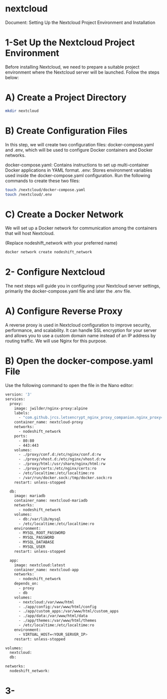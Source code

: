 # nextcloud
Document: Setting Up the Nextcloud Project Environment and Installation
# 1-Set Up the Nextcloud Project Environment

Before installing Nextcloud, we need to prepare a suitable project environment where the Nextcloud server will be launched. Follow the steps below:
# A) Create a Project Directory

```bash
mkdir nextcloud
```

# B) Create Configuration Files
In this step, we will create two configuration files: docker-compose.yaml and .env, which will be used to configure Docker containers and Docker networks.

docker-compose.yaml: Contains instructions to set up multi-container Docker applications in YAML format.
.env: Stores environment variables used inside the docker-compose.yaml configuration.
Run the following commands to create these two files:
```bash
touch /nextcloud/docker-compose.yaml
touch /nextcloud/.env

```
# C) Create a Docker Network
We will set up a Docker network for communication among the containers that will host Nextcloud.

(Replace nodeshift_network with your preferred name)

```bash
docker network create nodeshift_network
```

# 2- Configure Nextcloud

The next steps will guide you in configuring your Nextcloud server settings, primarily the docker-compose.yaml file and later the .env file.

# A) Configure Reverse Proxy
A reverse proxy is used in Nextcloud configuration to improve security, performance, and scalability. It can handle SSL encryption for your server and allows you to use a custom domain name instead of an IP address by routing traffic. We will use Nginx for this purpose.

# B) Open the docker-compose.yaml File
Use the following command to open the file in the Nano editor:
```bash
version: '3'
services:
  proxy:
    image: jwilder/nginx-proxy:alpine
    labels:
      - "com.github.jrcs.letsencrypt_nginx_proxy_companion.nginx_proxy=true"
    container_name: nextcloud-proxy
    networks:
      - nodeshift_network
    ports:
      - 80:80
      - 443:443
    volumes:
      - ./proxy/conf.d:/etc/nginx/conf.d:rw
      - ./proxy/vhost.d:/etc/nginx/vhost.d:rw
      - ./proxy/html:/usr/share/nginx/html:rw
      - ./proxy/certs:/etc/nginx/certs:ro
      - /etc/localtime:/etc/localtime:ro
      - /var/run/docker.sock:/tmp/docker.sock:ro
    restart: unless-stopped

  db:
    image: mariadb
    container_name: nextcloud-mariadb
    networks:
      - nodeshift_network
    volumes:
      - db:/var/lib/mysql
      - /etc/localtime:/etc/localtime:ro
    environment:
      - MYSQL_ROOT_PASSWORD
      - MYSQL_PASSWORD
      - MYSQL_DATABASE
      - MYSQL_USER
    restart: unless-stopped

  app:
    image: nextcloud:latest
    container_name: nextcloud-app
    networks:
      - nodeshift_network
    depends_on:
      - proxy
      - db
    volumes:
      - nextcloud:/var/www/html
      - ./app/config:/var/www/html/config
      - ./app/custom_apps:/var/www/html/custom_apps
      - ./app/data:/var/www/html/data
      - ./app/themes:/var/www/html/themes
      - /etc/localtime:/etc/localtime:ro
    environment:
      - VIRTUAL_HOST=<YOUR_SERVER_IP>
    restart: unless-stopped

volumes:
  nextcloud:
  db:

networks:
  nodeshift_network:

```
# 3- 





